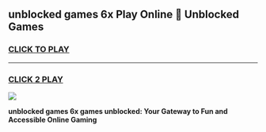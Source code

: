
## unblocked games 6x Play Online 👋 Unblocked Games
<h3>
<a href="https://premium.freeplayer.one?title=unblocked_games_6x&ref=19F">CLICK TO PLAY</a></h3>
<hr>

<h3>
<a href="https://premium.freeplayer.one?title=unblocked_games_6x&ref=19F">CLICK 2 PLAY</a>
  
</h3>

<a href="https://premium.freeplayer.one?title=unblocked_games_6x&ref=19F"><img src="https://clearcache.store/games.png"></a>


**unblocked games 6x games unblocked: Your Gateway to Fun and Accessible Online Gaming**
